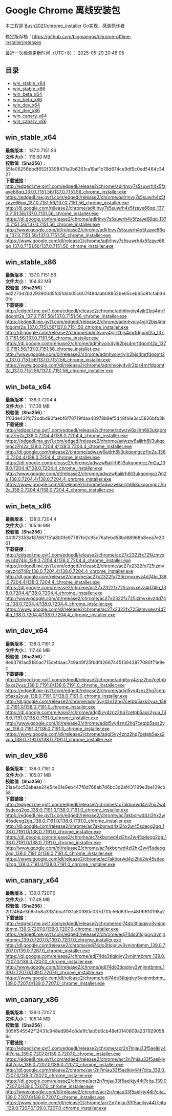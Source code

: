 # Google Chrome 离线安装包
本工程是 [Bush2021/chrome_installer](https://github.com/Bush2021/chrome_installer) Go实现，感谢原作者

稳定版存档：<https://github.com/bigmangos/chrome-offline-installer/releases>

最近一次检测更新时间（UTC+8）：
2025-05-29 20:48:05

## 目录
* [win_stable_x64](https://github.com/bigmangos/chrome-offline-installer?tab=readme-ov-file#win_stable_x64)
* [win_stable_x86](https://github.com/bigmangos/chrome-offline-installer?tab=readme-ov-file#win_stable_x86)
* [win_beta_x64](https://github.com/bigmangos/chrome-offline-installer?tab=readme-ov-file#win_beta_x64)
* [win_beta_x86](https://github.com/bigmangos/chrome-offline-installer?tab=readme-ov-file#win_beta_x86)
* [win_dev_x64](https://github.com/bigmangos/chrome-offline-installer?tab=readme-ov-file#win_dev_x64)
* [win_dev_x86](https://github.com/bigmangos/chrome-offline-installer?tab=readme-ov-file#win_dev_x86)
* [win_canary_x64](https://github.com/bigmangos/chrome-offline-installer?tab=readme-ov-file#win_canary_x64)
* [win_canary_x86](https://github.com/bigmangos/chrome-offline-installer?tab=readme-ov-file#win_canary_x86)

## win_stable_x64
**最新版本**： 137.0.7151.56  
**文件大小**： 116.60 MB  
**校验值（Sha256）**： 55fe06256bbdf652f3398431a0b6261ca19af1b78d674ce9df9c0ed5464c3427  
**下载链接**：
http://edgedl.me.gvt1.com/edgedl/release2/chrome/adlrlnvy7s5suwrh4x5fzaye66qq_137.0.7151.56/137.0.7151.56_chrome_installer.exe
https://edgedl.me.gvt1.com/edgedl/release2/chrome/adlrlnvy7s5suwrh4x5fzaye66qq_137.0.7151.56/137.0.7151.56_chrome_installer.exe
http://dl.google.com/release2/chrome/adlrlnvy7s5suwrh4x5fzaye66qq_137.0.7151.56/137.0.7151.56_chrome_installer.exe
https://dl.google.com/release2/chrome/adlrlnvy7s5suwrh4x5fzaye66qq_137.0.7151.56/137.0.7151.56_chrome_installer.exe
http://www.google.com/dl/release2/chrome/adlrlnvy7s5suwrh4x5fzaye66qq_137.0.7151.56/137.0.7151.56_chrome_installer.exe
https://www.google.com/dl/release2/chrome/adlrlnvy7s5suwrh4x5fzaye66qq_137.0.7151.56/137.0.7151.56_chrome_installer.exe
## win_stable_x86
**最新版本**： 137.0.7151.56  
**文件大小**： 104.62 MB  
**校验值（Sha256）**： ed2273d2b3293900d5fd5fddb05c607f484aab08852be65ceb65d81cfab360fe  
**下载链接**：
http://edgedl.me.gvt1.com/edgedl/release2/chrome/admhvoiy4yjlr2bjs4mrfdgomt2a_137.0.7151.56/137.0.7151.56_chrome_installer.exe
https://edgedl.me.gvt1.com/edgedl/release2/chrome/admhvoiy4yjlr2bjs4mrfdgomt2a_137.0.7151.56/137.0.7151.56_chrome_installer.exe
http://dl.google.com/release2/chrome/admhvoiy4yjlr2bjs4mrfdgomt2a_137.0.7151.56/137.0.7151.56_chrome_installer.exe
https://dl.google.com/release2/chrome/admhvoiy4yjlr2bjs4mrfdgomt2a_137.0.7151.56/137.0.7151.56_chrome_installer.exe
http://www.google.com/dl/release2/chrome/admhvoiy4yjlr2bjs4mrfdgomt2a_137.0.7151.56/137.0.7151.56_chrome_installer.exe
https://www.google.com/dl/release2/chrome/admhvoiy4yjlr2bjs4mrfdgomt2a_137.0.7151.56/137.0.7151.56_chrome_installer.exe
## win_beta_x64
**最新版本**： 138.0.7204.4  
**文件大小**： 117.38 MB  
**校验值（Sha256）**： 1f03de431fd72cdbd90faebf6f70719fdaa40978b8ef5d48fa1e3cc5826bfb3b  
**下载链接**：
http://edgedl.me.gvt1.com/edgedl/release2/chrome/adwzw6aiilrh6li3ukqomgcz7m2a_138.0.7204.4/138.0.7204.4_chrome_installer.exe
https://edgedl.me.gvt1.com/edgedl/release2/chrome/adwzw6aiilrh6li3ukqomgcz7m2a_138.0.7204.4/138.0.7204.4_chrome_installer.exe
http://dl.google.com/release2/chrome/adwzw6aiilrh6li3ukqomgcz7m2a_138.0.7204.4/138.0.7204.4_chrome_installer.exe
https://dl.google.com/release2/chrome/adwzw6aiilrh6li3ukqomgcz7m2a_138.0.7204.4/138.0.7204.4_chrome_installer.exe
http://www.google.com/dl/release2/chrome/adwzw6aiilrh6li3ukqomgcz7m2a_138.0.7204.4/138.0.7204.4_chrome_installer.exe
https://www.google.com/dl/release2/chrome/adwzw6aiilrh6li3ukqomgcz7m2a_138.0.7204.4/138.0.7204.4_chrome_installer.exe
## win_beta_x86
**最新版本**： 138.0.7204.4  
**文件大小**： 105.16 MB  
**校验值（Sha256）**： 041973358a187687151a800fe97787fe2c95c76afebd58bd88968b8eea7e2061  
**下载链接**：
http://edgedl.me.gvt1.com/edgedl/release2/chrome/ac27x2322fx725izmvxevz4d74lq_138.0.7204.4/138.0.7204.4_chrome_installer.exe
https://edgedl.me.gvt1.com/edgedl/release2/chrome/ac27x2322fx725izmvxevz4d74lq_138.0.7204.4/138.0.7204.4_chrome_installer.exe
http://dl.google.com/release2/chrome/ac27x2322fx725izmvxevz4d74lq_138.0.7204.4/138.0.7204.4_chrome_installer.exe
https://dl.google.com/release2/chrome/ac27x2322fx725izmvxevz4d74lq_138.0.7204.4/138.0.7204.4_chrome_installer.exe
http://www.google.com/dl/release2/chrome/ac27x2322fx725izmvxevz4d74lq_138.0.7204.4/138.0.7204.4_chrome_installer.exe
https://www.google.com/dl/release2/chrome/ac27x2322fx725izmvxevz4d74lq_138.0.7204.4/138.0.7204.4_chrome_installer.exe
## win_dev_x64
**最新版本**： 138.0.7191.0  
**文件大小**： 117.46 MB  
**校验值（Sha256）**： 8e93781ad5180ac715cef4aac749a49f25fbdf4266744513943877080f71e9ec  
**下载链接**：
http://edgedl.me.gvt1.com/edgedl/release2/chrome/adgl5vy4znz2hq7cetpb5axs2yua_138.0.7191.0/138.0.7191.0_chrome_installer.exe
https://edgedl.me.gvt1.com/edgedl/release2/chrome/adgl5vy4znz2hq7cetpb5axs2yua_138.0.7191.0/138.0.7191.0_chrome_installer.exe
http://dl.google.com/release2/chrome/adgl5vy4znz2hq7cetpb5axs2yua_138.0.7191.0/138.0.7191.0_chrome_installer.exe
https://dl.google.com/release2/chrome/adgl5vy4znz2hq7cetpb5axs2yua_138.0.7191.0/138.0.7191.0_chrome_installer.exe
http://www.google.com/dl/release2/chrome/adgl5vy4znz2hq7cetpb5axs2yua_138.0.7191.0/138.0.7191.0_chrome_installer.exe
https://www.google.com/dl/release2/chrome/adgl5vy4znz2hq7cetpb5axs2yua_138.0.7191.0/138.0.7191.0_chrome_installer.exe
## win_dev_x86
**最新版本**： 138.0.7191.0  
**文件大小**： 105.07 MB  
**校验值（Sha256）**： 21aa4cc52abaae24e54e01e9eb447f8d768eb7d6bc3d2af431199e3be109cb58  
**下载链接**：
http://edgedl.me.gvt1.com/edgedl/release2/chrome/ac7akborwd4zi2hx2w45sdeog2gq_138.0.7191.0/138.0.7191.0_chrome_installer.exe
https://edgedl.me.gvt1.com/edgedl/release2/chrome/ac7akborwd4zi2hx2w45sdeog2gq_138.0.7191.0/138.0.7191.0_chrome_installer.exe
http://dl.google.com/release2/chrome/ac7akborwd4zi2hx2w45sdeog2gq_138.0.7191.0/138.0.7191.0_chrome_installer.exe
https://dl.google.com/release2/chrome/ac7akborwd4zi2hx2w45sdeog2gq_138.0.7191.0/138.0.7191.0_chrome_installer.exe
http://www.google.com/dl/release2/chrome/ac7akborwd4zi2hx2w45sdeog2gq_138.0.7191.0/138.0.7191.0_chrome_installer.exe
https://www.google.com/dl/release2/chrome/ac7akborwd4zi2hx2w45sdeog2gq_138.0.7191.0/138.0.7191.0_chrome_installer.exe
## win_canary_x64
**最新版本**： 139.0.7207.0  
**文件大小**： 117.48 MB  
**校验值（Sha256）**： 2ff2464e3b6cfb8a3381bba1f131a50380c037d7f0c56d63fee48f6f610198a2  
**下载链接**：
http://edgedl.me.gvt1.com/edgedl/release2/chrome/edj74do3tlqjqivy3vnjnntbmm_139.0.7207.0/139.0.7207.0_chrome_installer.exe
https://edgedl.me.gvt1.com/edgedl/release2/chrome/edj74do3tlqjqivy3vnjnntbmm_139.0.7207.0/139.0.7207.0_chrome_installer.exe
http://dl.google.com/release2/chrome/edj74do3tlqjqivy3vnjnntbmm_139.0.7207.0/139.0.7207.0_chrome_installer.exe
https://dl.google.com/release2/chrome/edj74do3tlqjqivy3vnjnntbmm_139.0.7207.0/139.0.7207.0_chrome_installer.exe
http://www.google.com/dl/release2/chrome/edj74do3tlqjqivy3vnjnntbmm_139.0.7207.0/139.0.7207.0_chrome_installer.exe
https://www.google.com/dl/release2/chrome/edj74do3tlqjqivy3vnjnntbmm_139.0.7207.0/139.0.7207.0_chrome_installer.exe
## win_canary_x86
**最新版本**： 139.0.7207.0  
**文件大小**： 105.14 MB  
**校验值（Sha256）**： 305ff545542f12431c948ed984c8de1fc1ab5b6cb48ef0140809a2379290586c  
**下载链接**：
http://edgedl.me.gvt1.com/edgedl/release2/chrome/acr2n7mjau33f5aelkjy44t7cita_139.0.7207.0/139.0.7207.0_chrome_installer.exe
https://edgedl.me.gvt1.com/edgedl/release2/chrome/acr2n7mjau33f5aelkjy44t7cita_139.0.7207.0/139.0.7207.0_chrome_installer.exe
http://dl.google.com/release2/chrome/acr2n7mjau33f5aelkjy44t7cita_139.0.7207.0/139.0.7207.0_chrome_installer.exe
https://dl.google.com/release2/chrome/acr2n7mjau33f5aelkjy44t7cita_139.0.7207.0/139.0.7207.0_chrome_installer.exe
http://www.google.com/dl/release2/chrome/acr2n7mjau33f5aelkjy44t7cita_139.0.7207.0/139.0.7207.0_chrome_installer.exe
https://www.google.com/dl/release2/chrome/acr2n7mjau33f5aelkjy44t7cita_139.0.7207.0/139.0.7207.0_chrome_installer.exe
